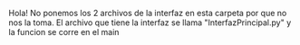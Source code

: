 Hola! No ponemos los 2 archivos de la interfaz en esta carpeta por que no nos la toma. El archivo que tiene la interfaz se llama "InterfazPrincipal.py" y la funcion se corre en el main

